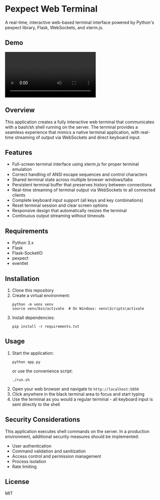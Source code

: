 # Pexpect Web Terminal

A real-time, interactive web-based terminal interface powered by Python's pexpect library, Flask, WebSockets, and xterm.js.

## Demo

![Pexpect Web Terminal Demo](pexpect-web-demo.mp4)

## Overview

This application creates a fully interactive web terminal that communicates with a bash/sh shell running on the server. The terminal provides a seamless experience that mimics a native terminal application, with real-time streaming of output via WebSockets and direct keyboard input.

## Features

- Full-screen terminal interface using xterm.js for proper terminal emulation
- Correct handling of ANSI escape sequences and control characters
- Shared terminal state across multiple browser windows/tabs
- Persistent terminal buffer that preserves history between connections
- Real-time streaming of terminal output via WebSockets to all connected clients
- Complete keyboard input support (all keys and key combinations)
- Reset terminal session and clear screen options
- Responsive design that automatically resizes the terminal
- Continuous output streaming without timeouts

## Requirements

- Python 3.x
- Flask
- Flask-SocketIO
- pexpect
- eventlet

## Installation

1. Clone this repository
2. Create a virtual environment:
   ```
   python -m venv venv
   source venv/bin/activate  # On Windows: venv\Scripts\activate
   ```
3. Install dependencies:
   ```
   pip install -r requirements.txt
   ```

## Usage

1. Start the application:
   ```
   python app.py
   ```
   or use the convenience script:
   ```
   ./run.sh
   ```
2. Open your web browser and navigate to `http://localhost:5050`
3. Click anywhere in the black terminal area to focus and start typing
4. Use the terminal as you would a regular terminal - all keyboard input is sent directly to the shell

## Security Considerations

This application executes shell commands on the server. In a production environment, additional security measures should be implemented:

- User authentication
- Command validation and sanitization
- Access control and permission management
- Process isolation
- Rate limiting

## License

MIT
